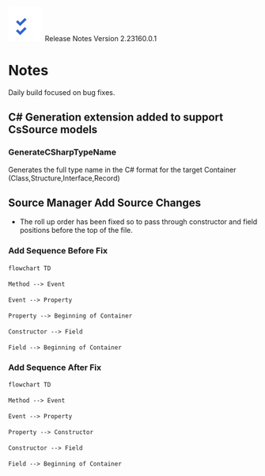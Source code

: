 <a class="brand" >
<img src="../images/releasenotes.png" width=70 /> 
<span class="brand-title">Release Notes Version 2.23160.0.1</span>
</a>

# Notes
Daily build focused on bug fixes.

## C# Generation extension added to support CsSource models

### GenerateCSharpTypeName
Generates the full type name in the C# format for the target Container (Class,Structure,Interface,Record)

## Source Manager Add Source Changes
- The roll up order has been fixed so to pass through constructor and field positions before the top of the file.

### Add Sequence Before Fix

```mermaid
flowchart TD
		  
Method --> Event
		  
Event --> Property
		  
Property --> Beginning of Container
		  
Constructor --> Field
		  
Field --> Beginning of Container
```

### Add Sequence After Fix

```mermaid
flowchart TD
		  
Method --> Event
		  
Event --> Property
		  
Property --> Constructor
		  
Constructor --> Field
		  
Field --> Beginning of Container
```
